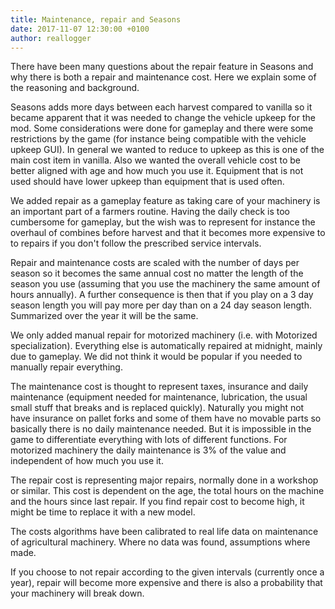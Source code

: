 ```yaml
---
title: Maintenance, repair and Seasons
date: 2017-11-07 12:30:00 +0100
author: reallogger
---
```


There have been many questions about the repair feature in Seasons and why there is both a repair and maintenance cost. Here we explain some of the reasoning and background.

Seasons adds more days between each harvest compared to vanilla so it became apparent that it was needed to change the vehicle upkeep for the mod. Some considerations were done for gameplay and there were some restrictions by the game (for instance being compatible with the vehicle upkeep GUI). In general we wanted to reduce to upkeep as this is one of the main cost item in vanilla. Also we wanted the overall vehicle cost to be better aligned with age and how much you use it. Equipment that is not used should have lower upkeep than equipment that is used often.

We added repair as a gameplay feature as taking care of your machinery is an important part of a farmers routine. Having the daily check is too cumbersome for gameplay, but the wish was to represent for instance the overhaul of combines before harvest and that it becomes more expensive to to repairs if you don't follow the prescribed service intervals.

Repair and maintenance costs are scaled with the number of days per season so it becomes the same annual cost no matter the length of the season you use (assuming that you use the machinery the same amount of hours annually). A further consequence is then that if you play on a 3 day season length you will pay more per day than on a 24 day season length. Summarized over the year it will be the same. 

We only added manual repair for motorized machinery (i.e. with Motorized specialization). Everything else is automatically repaired at midnight, mainly due to gameplay. We did not think it would be popular if you needed to manually repair everything.

The maintenance cost is thought to represent taxes, insurance and daily maintenance (equipment needed for maintenance, lubrication, the usual small stuff that breaks and is replaced quickly). Naturally you might not have insurance on pallet forks and some of them have no movable parts so basically there is no daily maintenance needed. But it is impossible in the game to differentiate everything with lots of different functions. For motorized machinery the daily maintenance is 3% of the value and independent of how much you use it. 

The repair cost is representing major repairs, normally done in a workshop or similar. This cost is dependent on the age, the total hours on the machine and the hours since last repair. If you find repair cost to become high, it might be time to replace it with a new model. 

The costs algorithms have been calibrated to real life data on maintenance of agricultural machinery. Where no data was found, assumptions where made.

If you choose to not repair according to the given intervals (currently once a year), repair will become more expensive and there is also a probability that your machinery will break down. 
